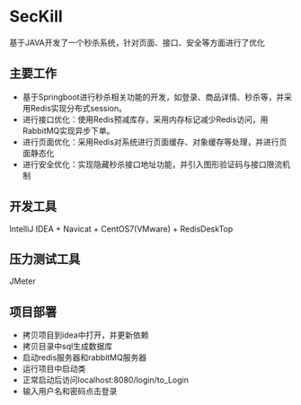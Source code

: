# SecKill
基于JAVA开发了一个秒杀系统，针对页面、接口、安全等方面进行了优化
## 主要工作
- 基于Springboot进行秒杀相关功能的开发，如登录、商品详情、秒杀等，并采用Redis实现分布式session。
- 进行接口优化：使用Redis预减库存，采用内存标记减少Redis访问，用RabbitMQ实现异步下单。
- 进行页面优化：采用Redis对系统进行页面缓存、对象缓存等处理，并进行页面静态化
- 进行安全优化：实现隐藏秒杀接口地址功能，并引入图形验证码与接口限流机制
## 开发工具
IntelliJ IDEA + Navicat + CentOS7(VMware) + RedisDeskTop
## 压力测试工具
JMeter 
## 项目部署
- 拷贝项目到idea中打开，并更新依赖
- 拷贝目录中sql生成数据库
- 启动redis服务器和rabbitMQ服务器
- 运行项目中启动类
- 正常启动后访问localhost:8080/login/to_Login
- 输入用户名和密码点击登录
